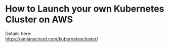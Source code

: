 # How to Launch your own Kubernetes Cluster on AWS  

Details here:  
https://amlanscloud.com/kubernetescluster/